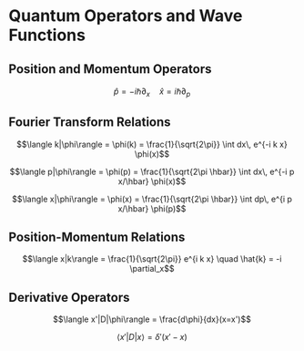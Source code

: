 # Quantum Operators and Wave Functions

## Position and Momentum Operators
$$\hat{p} = -i \hbar \partial_x \quad \hat{x} = i \hbar \partial_p$$

## Fourier Transform Relations
$$\langle k|\phi\rangle = \phi(k) = \frac{1}{\sqrt{2\pi}} \int dx\, e^{-i k x} \phi(x)$$

$$\langle p|\phi\rangle = \phi(p) = \frac{1}{\sqrt{2\pi \hbar}} \int dx\,  e^{-i p x/\hbar} \phi(x)$$

$$\langle x|\phi\rangle = \phi(x) = \frac{1}{\sqrt{2\pi \hbar}} \int dp\,  e^{i p x/\hbar} \phi(p)$$

## Position-Momentum Relations
$$\langle x|k\rangle = \frac{1}{\sqrt{2\pi}} e^{i k x} \quad \hat{k} = -i \partial_x$$

## Derivative Operators
$$\langle x'|D|\phi\rangle = \frac{d\phi}{dx}(x=x')$$

$$\langle x'|D|x\rangle = \delta'(x'-x)$$